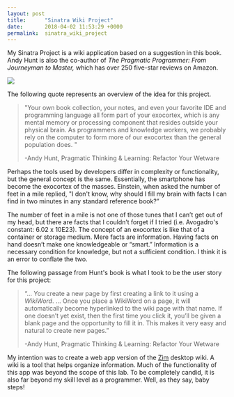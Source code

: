 ```yaml
---
layout: post
title:      "Sinatra Wiki Project"
date:       2018-04-02 11:53:29 +0000
permalink:  sinatra_wiki_project
---
```


My Sinatra Project is a wiki application based on a suggestion in this book. Andy Hunt is also the co-author of *The Pragmatic Programmer: From Journeyman to Master,* which has over 250 five-star reviews on Amazon.

![](https://res.cloudinary.com/tmax818/image/upload/c_scale,h_349,w_263/v1521711128/huntbook_fy4yhf.jpg)

The following quote represents an overview of the idea for this project.

> "Your own book collection, your notes, and even your favorite IDE and programming language all form part of your exocortex, which is any mental memory or processing component that resides outside your physical brain. As programmers and knowledge workers, we probably rely on the computer to form more of our exocortex than the general population does. "
> 
> -Andy Hunt, Pragmatic Thinking & Learning: Refactor Your Wetware
> 

Perhaps the tools used by developers differ in complexity or functionality, but the general concept is the same. Essentially, the smartphone has become the exocortex of the masses. Einstein, when asked the number of feet in a mile replied, "I don't know, why should I fill my brain with facts I can find in two minutes in any standard reference book?”

The number of feet in a mile is not one of those tunes that I can’t get out of my head, but there are facts that I couldn’t forget if I tried (i.e. Avogadro's constant: 6.02 x 10E23). The concept of an exocortex is like that of a container or storage medium. Mere facts are information. Having facts on hand doesn’t make one knowledgeable or “smart.”  Information is a necessary condition for knowledge, but not a sufficient condition. I think it is an error to conflate the two. 

The following passage from Hunt's book is what I took to be the user story for this project:

> “... You create a new page by first creating a link to it using a *WikiWord*. … Once you place a WikiWord on a page, it will automatically become hyperlinked to the wiki page with that name. If one doesn’t yet exist, then the first time you click it, you’ll be given a blank page and the opportunity to fill it in. This makes it very easy and natural to create new pages.” 
> 
> -Andy Hunt, Pragmatic Thinking & Learning: Refactor Your Wetware
> 


My intention was to create a web app version of the [Zim](http://www.zim-wiki.org) desktop wiki. A wiki is a tool that helps organize information. Much of the functionality of this app was beyond the scope of this lab. To be completely candid, it is also far beyond my skill level as a programmer. Well, as they say, baby steps!









